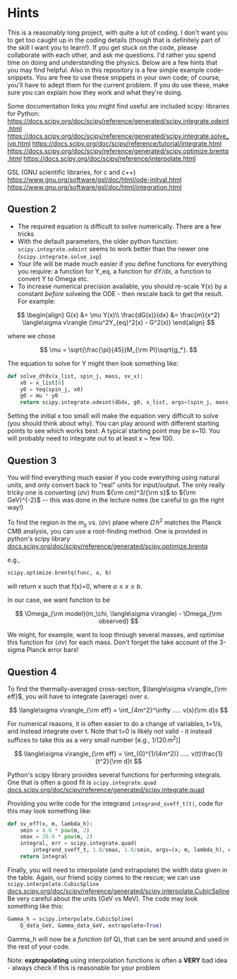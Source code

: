 # Hints

This is a reasonably long project, with quite a lot of coding. I don't want you to get too caught up in the coding details (though that is definitely part of the skill I want you to learn!).
If you get stuck on the code, please collaborate with each other, and ask me questions. I'd rather you spend time on doing and understanding the physics.
Below are a few hints that you may find helpful.
Also in this repository is a few simple example code-snippets. You are free to use these snippets in your own code; of course, you'll have to adept them for the current problem. If you do use these, make sure you can explain how they work and what they're doing.

Some documentation links you might find useful are included
scipy: libraries for Python:
<https://docs.scipy.org/doc/scipy/reference/generated/scipy.integrate.odeint.html>
<https://docs.scipy.org/doc/scipy/reference/generated/scipy.integrate.solve_ivp.html>
<https://docs.scipy.org/doc/scipy/reference/tutorial/integrate.html>
<https://docs.scipy.org/doc/scipy/reference/generated/scipy.optimize.brentq.html>
<https://docs.scipy.org/doc/scipy/reference/interpolate.html>

GSL (GNU scientific libraries, for c and c++)
<https://www.gnu.org/software/gsl/doc/html/ode-initval.html>
<https://www.gnu.org/software/gsl/doc/html/integration.html>

## Question 2

* The required equation is difficult to solve numerically. There are a few tricks
* With the default parameters, the older python function: `scipy.integrate.odeint` seems to work better than the newer one (`scipy.integrate.solve_ivp`)
* Your life will be made much easier if you define functions for everything you require: a function for Y_eq, a function for dY/dx, a function to convert Y to Omega etc.
* To increase numerical precision available, you should re-scale Y(x) by a constant _before_ solveing the ODE - then rescale back to get the result. For example:

$$
\begin{align}
G(x) &= \mu Y(x)\\
\frac{dG(x)}{dx} &=  \frac{m}{x^2} \langle\sigma v\rangle (\mu^2Y_{eq}^2(x) - G^2(x))
\end{align}
$$

where we chose

$$
\mu = \sqrt{\frac{\pi}{45}}M_{\rm Pl}\sqrt{g_*}.
$$

The equation to solve for Y might then look something like:

```python
def solve_dYdx(x_list, spin_j, mass, sv_x):
    x0 = x_list[0]
    y0 = Yeq(spin_j, x0)
    g0 = mu * y0
    return scipy.integrate.odeint(dGdx, g0, x_list, args=(spin_j, mass, sv_x), tfirst=True) / mu
```

Setting the initial x too small will make the equation very difficult to solve (you should think about why).
You can play around with different starting points to see which works best.
A typical starting point may be x~10. You will probably need to integrate out to at least x ~ few 100.

## Question 3

You will find everything much easier if you code everything using natural units, and only convert back to "real" units for input/output. The only really tricky one is converting $\langle\sigma v\rangle$ from ${\rm cm}^3/{\rm s}$ to ${\rm GeV}^{-2}$ -- this was done in the lecture notes (be careful to go the right way!)

To find the region in the $m_\chi$ vs. $\langle\sigma v\rangle$ plane where $\Omega\,h^2$ matches the Planck CMB analysis, you can use a root-finding method. One is provided in python's scipy library [docs.scipy.org/doc/scipy/reference/generated/scipy.optimize.brentq](https://docs.scipy.org/doc/scipy/reference/generated/scipy.optimize.brentq.html)

e.g.,

```python
scipy.optimize.brentq(func, a, b)
```

will return x such that f(x)=0, where $a\leq x \leq b$.

In our case, we want function to be

$$
\Omega_{\rm model}(m_\chi, \langle\sigma v\rangle) - \Omega_{\rm observed}
$$

We might, for example, want to loop through several masses, and optimise this function for $\langle\sigma v\rangle$ for each mass. Don't forget the take account of the 3-sigma Planck error bars!

## Question 4

To find the thermally-averaged cross-section, $\langle\sigma v\rangle_{\rm eff}$, you will have to integrate (average) over $s$.

$$
\langle\sigma v\rangle_{\rm eff} = \int_{4m^2}^\infty .....  v(s){\rm d}s
$$

For numerical reasons, it is often easier to do a change of variables, t=1/s, and instead integrate over t. Note that t=0 is likely not valid - it instead suffices to take this as a very small number [e.g., $1/(20\,m^2$)]

$$
\langle\sigma v\rangle_{\rm eff} = \int_{0}^{1/(4m^2)} .....  v(t)\frac{1}{t^2}{\rm d}t
$$

Python's scipy library provides several functions for performing integrals. One that is often a good fit is `scipy.integrate.quad` [docs.scipy.org/doc/scipy/reference/generated/scipy.integrate.quad](https://docs.scipy.org/doc/scipy/reference/generated/scipy.integrate.quad.html)

Providing you write code for the integrand `integrand_sveff_t(t)`, code for this may look something like:

```python
def sv_eff(x, m, lambda_h):
    smin = 4.0 * pow(m, 2)
    smax = 20.0 * pow(m, 2)
    integral, err = scipy.integrate.quad(
        integrand_sveff_t, 1.0/smax, 1.0/smin, args=(x, m, lambda_h), epsabs=0, epsrel=1.0e-3)
    return integral
```

Finally, you will need to interpolate (and extrapolate) the width data given in the table. Again, our friend scipy comes to the rescue; we can use `scipy.interpolate.CubicSpline` [docs.scipy.org/doc/scipy/reference/generated/scipy.interpolate.CubicSpline](https://docs.scipy.org/doc/scipy/reference/generated/scipy.interpolate.CubicSpline.html)
Be very careful about the units (GeV vs MeV). The code may look something like this:

```python
Gamma_h = scipy.interpolate.CubicSpline(
    Q_data_GeV, Gamma_data_GeV, extrapolate=True)
```

Gamma_h will now be a _function_ (of Q), that can be sent around and used in the rest of your code.

Note: **exptrapolating** using interpolation functions is often a **VERY** bad idea - always check if this is reasonable for your problem
